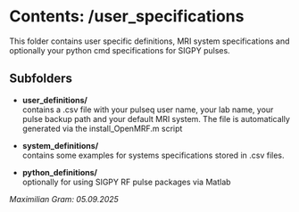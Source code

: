 # Contents: /user_specifications

This folder contains user specific definitions, MRI system specifications and optionally your python cmd specifications for SIGPY pulses.

## Subfolders

- **user_definitions/**  
  contains a .csv file with your pulseq user name, your lab name, your pulse backup path and your default MRI system. The file is automatically generated via the install_OpenMRF.m script

- **system_definitions/**  
  contains some examples for systems specifications stored in .csv files.

- **python_definitions/**  
  optionally for using SIGPY RF pulse packages via Matlab

_Maximilian Gram: 05.09.2025_